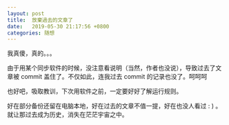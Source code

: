 ```yaml
---
layout: post
title:  放棄過去的文章了
date:   2019-05-30 21:17:56 +0800
categories: 随想
---
```


我真傻，真的。。。

由于用某个同步软件的时候，没注意看说明（当然，作者也没说），导致过去了文章被 commit 盖住了。不仅如此，连我过去 commit 的记录也没了。呵呵呵

也好吧，吸取教训，下次用软件之前，一定要好好了解运行规则。

好在部分备份还留在电脑本地，好在过去的文章不值一提，好在也没人看过 : ) 。就让那过去成为历史，消失在茫茫宇宙之中。